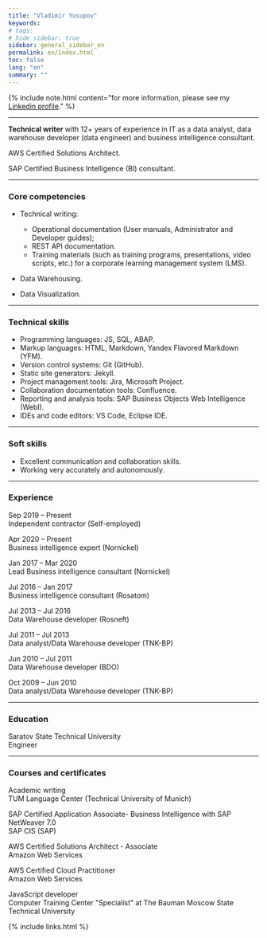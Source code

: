 ```yaml
---
title: "Vladimir Yusupov"
keywords: 
# tags:
# hide_sidebar: true
sidebar: general_sidebar_en
permalink: en/index.html
toc: false
lang: "en"
summary: ""
---
```


{% include note.html content="for more information, please see my [Linkedin profile](https://www.linkedin.com/in/vladimir-yusupov-sap-bi-consultant-technical-communicator/)." %}

***

**Technical writer** with 12+ years of experience in IT as a data analyst, data warehouse developer (data engineer) and business intelligence consultant. 

AWS Certified Solutions Architect.

SAP Certified Business Intelligence (BI) consultant.

***

### Core competencies

- Technical writing: 
    
    - Operational documentation (User manuals, Administrator and Developer guides);  
    - REST API documentation.
    - Training materials (such as training programs, presentations, video scripts, etc.) for a corporate learning management system (LMS).

- Data Warehousing.

- Data Visualization.

***

### Technical skills

* Programming languages: JS, SQL, ABAP.
* Markup languages: HTML, Markdown, Yandex Flavored Markdown (YFM).
* Version control systems: Git (GitHub).
* Static site generators: Jekyll.
* Project management tools: Jira, Microsoft Project.
* Collaboration documentation tools: Confluence.
* Reporting and analysis tools: SAP Business Objects Web Intelligence (WebI).
* IDEs and code editors: VS Code, Eclipse IDE.

***

### Soft skills

* Excellent communication and collaboration skills.
* Working very accurately and autonomously.

***

### Experience

Sep 2019 – Present <br/> Independent contractor (Self-employed)

Apr 2020 – Present <br/> Business intelligence expert (Nornickel)

Jan 2017 – Mar 2020  <br/> Lead Business intelligence consultant (Nornickel)

Jul 2016 – Jan 2017 <br/> Business intelligence consultant (Rosatom)

Jul 2013 – Jul 2016  <br/> Data Warehouse developer (Rosneft)

Jul 2011 – Jul 2013 <br/> Data analyst/Data Warehouse developer (TNK-BP)

Jun 2010 – Jul 2011 <br/> Data Warehouse developer (BDO)

Oct 2009 – Jun 2010 <br/> Data analyst/Data Warehouse developer (TNK-BP)

***

### Education

Saratov State Technical University <br/> Engineer

***

### Courses and certificates

Academic writing <br/> 
TUM Language Center (Technical University of Munich)

SAP Certified Application Associate- Business Intelligence with SAP NetWeaver 7.0 <br/> SAP CIS (SAP)

AWS Certified Solutions Architect - Associate <br/> Amazon Web Services

AWS Certified Cloud Practitioner <br/> Amazon Web Services

JavaScript developer <br/> Computer Training Center "Specialist" at The Bauman Moscow State Technical University

{% include links.html %}
